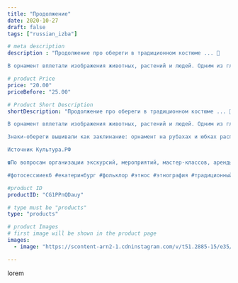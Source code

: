 ```yaml
---
title: "Продолжение"
date: 2020-10-27
draft: false
tags: ["russian_izba"]

# meta description
description : "Продолжение про обереги в традиционном костюме ... 💭 

В орнамент вплетали изображения животных, растений и людей. Одним из главных символов-оберегов считалос"

# product Price
price: "20.00"
priceBefore: "25.00"

# Product Short Description
shortDescription: "Продолжение про обереги в традиционном костюме ... 💭 

В орнамент вплетали изображения животных, растений и людей. Одним из главных символов-оберегов считалось пышное дерево с птицами. Его связывали с древом жизни, от которого зависело процветание или гибель земледельцев. Силы природы имели свои изображения: солнце вышивали в форме коня, мать-землю — в виде женской фигуры с птицами-стихиями в руках, «ёлочки» на рукавах и поясах символизировали жизнь и добро.

Знаки-обереги вышивали как заклинание: орнамент на рубахах и юбках располагался в строго определенных местах. Им украшали кайму на подоле юбки, пояс, ворот, грудь и рукава рубахи — изначально целиком, а потом только оплечье и запястье. Крестьяне верили, что магические символы на руке придают ловкость и силу, а, значит, любая работа будет легкой и успешной. 

Источник Культура.РФ

☎По вопросам организации экскурсий, мероприятий, мастер-классов, аренды экспонатов и костюмов звоните по номеру: 8 965 535 00 95 

#фотосессииекб #екатеринбург #фольклор #этнос #этнография #традиционныйкостюм #культураекатеринбурга #культурарф"

#product ID
productID: "CG1PPnQDauy"

# type must be "products"
type: "products"

# product Images
# first image will be shown in the product page
images:
  - image: "https://scontent-arn2-1.cdninstagram.com/v/t51.2885-15/e35/122607231_765035761011349_7183285784716331206_n.jpg?_nc_ht=scontent-arn2-1.cdninstagram.com&_nc_cat=101&_nc_ohc=eUGLKGFhEpEAX_4cWu-&se=8&tp=1&oh=6d31f5235562afc88b0afe038d6040e4&oe=604E84F7&ig_cache_key=MjQyODkxNDYxNzY3MTMzMDczOA%3D%3D.2"

---
```

lorem
